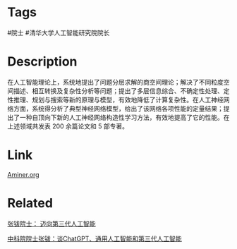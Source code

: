 # Tags

#院士 #清华大学人工智能研究院院长

# Description

在人工智能理论上，系统地提出了问题分层求解的商空间理论；解决了不同粒度空间描述、相互转换及复杂性分析等问题；提出了多层信息综合、不确定性处理、定性推理、规划与搜索等新的原理与模型，有效地降低了计算复杂性。在人工神经网络方面，系统得分析了典型神经网络模型，给出了该网络各项性能的定量结果；提出了一种自顶向下新的人工神经网络构造性学习方法，有效地提高了它的性能。在上述领域共发表 200 余篇论文和 5 部专著。

# Link

[Aminer.org](https://www.aminer.org/profile/bo-zhang/53f495c3dabfaeb4c277b8bc)

# Related

[张钹院士： 迈向第三代人工智能](https://mp.weixin.qq.com/s/S5D6YSsWw2bdUyKMYjwTdg)

[中科院院士张钹：谈ChatGPT、通用人工智能和第三代人工智能](https://www.bilibili.com/video/BV1tx4y1o7BW/?spm_id_from=333.337.search-card.all.click&vd_source=08ac9e93485dda1d063983c6ad0ef308)